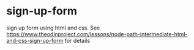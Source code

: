 # sign-up-form
sign up form using html and css. See https://www.theodinproject.com/lessons/node-path-intermediate-html-and-css-sign-up-form for details 
